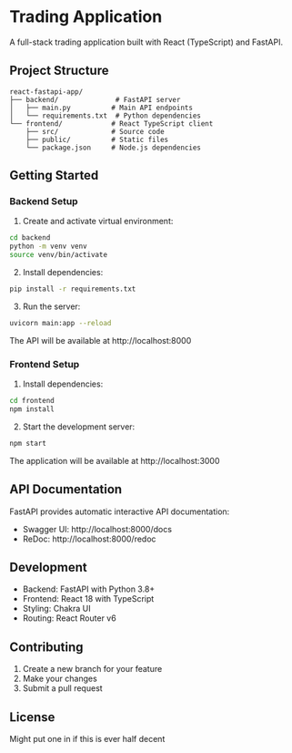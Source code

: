 # Trading Application

A full-stack trading application built with React (TypeScript) and FastAPI.

## Project Structure

```
react-fastapi-app/
├── backend/              # FastAPI server
│   ├── main.py          # Main API endpoints
│   └── requirements.txt  # Python dependencies
└── frontend/            # React TypeScript client
    ├── src/             # Source code
    ├── public/          # Static files
    └── package.json     # Node.js dependencies
```

## Getting Started

### Backend Setup

1. Create and activate virtual environment:
```bash
cd backend
python -m venv venv
source venv/bin/activate
```

2. Install dependencies:
```bash
pip install -r requirements.txt
```

3. Run the server:
```bash
uvicorn main:app --reload
```

The API will be available at http://localhost:8000

### Frontend Setup

1. Install dependencies:
```bash
cd frontend
npm install
```

2. Start the development server:
```bash
npm start
```

The application will be available at http://localhost:3000

## API Documentation

FastAPI provides automatic interactive API documentation:
- Swagger UI: http://localhost:8000/docs
- ReDoc: http://localhost:8000/redoc

## Development

- Backend: FastAPI with Python 3.8+
- Frontend: React 18 with TypeScript
- Styling: Chakra UI
- Routing: React Router v6

## Contributing

1. Create a new branch for your feature
2. Make your changes
3. Submit a pull request

## License

Might put one in if this is ever half decent